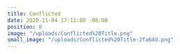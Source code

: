 ```yaml
---
title: Conflicted
date: 2020-11-04 17:11:00 -08:00
position: 0
image: "/uploads/Conflicted%20Title.png"
small_image: "/uploads/Conflicted%20Title-2fa6dd.png"
---
```



